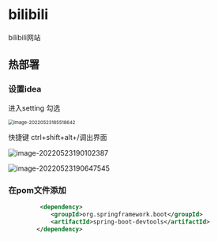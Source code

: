 

# bilibili

bilibili网站

##  热部署

###  设置idea

进入setting 勾选  

<img src="https://s2.loli.net/2022/05/23/WaNmEZf7LCrUjyi.png" alt="image-20220523185518642" style="zoom: 67%;" />



快捷键 ctrl+shift+alt+/调出界面

<img src="https://s2.loli.net/2022/05/23/Q3KxD8NtGjJbz97.png" alt="image-20220523190102387"  />

![image-20220523190647545](https://s2.loli.net/2022/05/23/T1ELqQuVSBJDAF9.png)

### 在pom文件添加

```xml
         <dependency>
            <groupId>org.springframework.boot</groupId>
            <artifactId>spring-boot-devtools</artifactId>
        </dependency>
```
